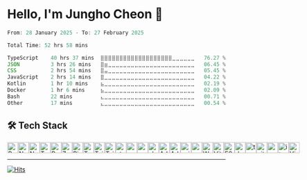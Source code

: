 # Hello, I'm Jungho Cheon 👋 



<!--START_SECTION:waka-->

```typescript
From: 28 January 2025 - To: 27 February 2025

Total Time: 52 hrs 58 mins

TypeScript    40 hrs 37 mins  ⣿⣿⣿⣿⣿⣿⣿⣿⣿⣿⣿⣿⣿⣿⣿⣿⣿⣿⣿⣀⣀⣀⣀⣀⣀   76.27 %
JSON          3 hrs 26 mins   ⣿⣶⣀⣀⣀⣀⣀⣀⣀⣀⣀⣀⣀⣀⣀⣀⣀⣀⣀⣀⣀⣀⣀⣀⣀   06.45 %
CSS           2 hrs 54 mins   ⣿⣤⣀⣀⣀⣀⣀⣀⣀⣀⣀⣀⣀⣀⣀⣀⣀⣀⣀⣀⣀⣀⣀⣀⣀   05.45 %
JavaScript    2 hrs 14 mins   ⣿⣀⣀⣀⣀⣀⣀⣀⣀⣀⣀⣀⣀⣀⣀⣀⣀⣀⣀⣀⣀⣀⣀⣀⣀   04.22 %
Kotlin        1 hr 10 mins    ⣦⣀⣀⣀⣀⣀⣀⣀⣀⣀⣀⣀⣀⣀⣀⣀⣀⣀⣀⣀⣀⣀⣀⣀⣀   02.19 %
Docker        1 hr 6 mins     ⣦⣀⣀⣀⣀⣀⣀⣀⣀⣀⣀⣀⣀⣀⣀⣀⣀⣀⣀⣀⣀⣀⣀⣀⣀   02.09 %
Bash          22 mins         ⣄⣀⣀⣀⣀⣀⣀⣀⣀⣀⣀⣀⣀⣀⣀⣀⣀⣀⣀⣀⣀⣀⣀⣀⣀   00.71 %
Other         17 mins         ⣄⣀⣀⣀⣀⣀⣀⣀⣀⣀⣀⣀⣀⣀⣀⣀⣀⣀⣀⣀⣀⣀⣀⣀⣀   00.54 %
```

<!--END_SECTION:waka-->

## 🛠️ **Tech Stack**

<div style="display: flex;">
  
<img src="https://img.shields.io/badge/React-282C34?logo=react&logoColor=#61DAFB" alt="React logo" title="React" height="25" /> 
<img src="https://img.shields.io/badge/Next.js-282C34?logo=Next.js&logoColor=#000000" alt="Next.js logo" title="Next.js" height="25" />
<img src="https://img.shields.io/badge/Vue-282C34?logo=Vue.js&logoColor=#4FC08D" alt="Next.js logo" title="Vue" height="25" />
<img src="https://img.shields.io/badge/TypeScript-282C34?logo=typescript&logoColor=3178C6" alt="TypeScript logo" title="TypeScript" height="25" />
<img src="https://img.shields.io/badge/Redux-282C34?logo=redux&logoColor=764ABC" alt="Redux logo" title="Redux" height="25" />
<img src="https://img.shields.io/badge/Zustand-282C34?logo=zustand&logoColor=764ABC" alt="Zustand logo" title="zustand" height="25" />
<img src="https://img.shields.io/badge/Pinia-282C34?logo=pinia&logoColor=764ABC" alt="Pinia logo" title="pinia" height="25" />
<img src="https://img.shields.io/badge/Tanstack Query-282C34?logo=tanstack&logoColor=764ABC" alt="Tanstack Query logo" title="Tanstack Query" height="25" />
<img src="https://img.shields.io/badge/Tailwindcss-282C34?logo=tailwindcss&logoColor=#06B6D4" alt="Tailwindcss logo" title="Tailwindcss" height="25" />
<img src="https://img.shields.io/badge/SCSS-282C34?logo=scss&logoColor=#06B6D4" alt="Tailwindcss logo" title="Tailwindcss" height="25" />
<img src="https://img.shields.io/static/v1?label=&message=styled-components&color=282C34&logo=styled-components&logoColor=DB7093" alt="styled-components logo" title="styled-components" height="25" />
<img src="https://img.shields.io/badge/Mui-282C34?logo=mui" alt="mui logo" title="mui" height="25" />
<img src="https://img.shields.io/badge/Ant Design-282C34?logo=ant design&logoColor=#0170FE" alt="mui logo" title="mui" height="25" />
<img src="https://img.shields.io/badge/Shadcn UI-282C34?logo=shadcn/ui&logoColor=#0170FE" alt="shadcn logo" title="shadcn" height="25" />
<img src="https://img.shields.io/badge/Ad Grid-282C34?" alt="Ad Grid logo" title="ag grid" height="25" />
<img src="https://img.shields.io/badge/Storybook-282C34?logo=storybook" alt="Ad Grid logo" title="ag grid" height="25" />
<img src="https://img.shields.io/badge/Axios-282C34?logo=axios" alt="axios logo" title="axios" height="25" />
<img src="https://img.shields.io/badge/Socket.io-282C34?logo=socket.io" alt="socket.io logo" title="socket.io" height="25" />
<img src="https://img.shields.io/badge/Webpack-282C34?logo=webpack" alt="Webpack logo" title="Webpack" height="25" />
<img src="https://img.shields.io/badge/Vite-282C34?logo=vite" alt="Vite logo" title="Vite" height="25" />
<img src="https://img.shields.io/badge/ESLint-282C34?logo=eslint&logoColor=4B32C3" alt="ESLint logo" title="ESLint" height="25" />
<img src="https://img.shields.io/badge/Docker-282C34?logo=docker" alt="docker logo" title="docker" height="25" />
<img src="https://img.shields.io/badge/Turborepo-282C34?logo=Turborepo" alt="turborepo logo" title="turborepo" height="25" />
<img src="https://img.shields.io/badge/Github Workflows-282C34?logo=Github" alt="github logo" title="github" height="25" />
<img src="https://img.shields.io/badge/Postman-282C34?logo=postman" alt="postman logo" title="postman" height="25" />
<img src="https://img.shields.io/badge/Iterm2-282C34?logo=iterm2" alt="iterm2 logo" title="iterm2" height="25" />
<img src="https://img.shields.io/badge/VS%20Code-282C34?logo=visual-studio-code&logoColor=007ACC" alt="Visual Studio Code logo" title="Visual Studio Code" height="25" />
</div>

---

[![Hits](https://hits.seeyoufarm.com/api/count/incr/badge.svg?url=https%3A%2F%2Fgithub.com%2FJungho-Cheon&count_bg=%2379C83D&title_bg=%23555555&icon=&icon_color=%23E7E7E7&title=hits&edge_flat=false)](https://hits.seeyoufarm.com)
